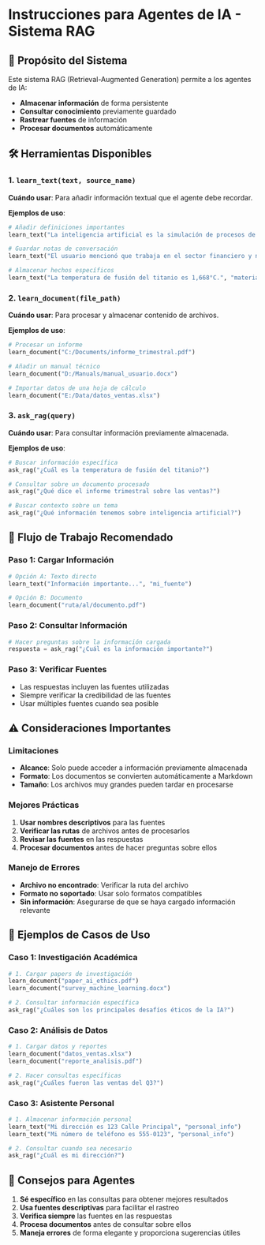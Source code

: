 # Instrucciones para Agentes de IA - Sistema RAG

## 🎯 Propósito del Sistema

Este sistema RAG (Retrieval-Augmented Generation) permite a los agentes de IA:
- **Almacenar información** de forma persistente
- **Consultar conocimiento** previamente guardado
- **Rastrear fuentes** de información
- **Procesar documentos** automáticamente

## 🛠️ Herramientas Disponibles

### 1. `learn_text(text, source_name)`
**Cuándo usar**: Para añadir información textual que el agente debe recordar.

**Ejemplos de uso**:
```python
# Añadir definiciones importantes
learn_text("La inteligencia artificial es la simulación de procesos de inteligencia humana por máquinas.", "ai_definitions")

# Guardar notas de conversación
learn_text("El usuario mencionó que trabaja en el sector financiero y necesita análisis de datos.", "conversation_notes")

# Almacenar hechos específicos
learn_text("La temperatura de fusión del titanio es 1,668°C.", "material_properties")
```

### 2. `learn_document(file_path)`
**Cuándo usar**: Para procesar y almacenar contenido de archivos.

**Ejemplos de uso**:
```python
# Procesar un informe
learn_document("C:/Documents/informe_trimestral.pdf")

# Añadir un manual técnico
learn_document("D:/Manuals/manual_usuario.docx")

# Importar datos de una hoja de cálculo
learn_document("E:/Data/datos_ventas.xlsx")
```

### 3. `ask_rag(query)`
**Cuándo usar**: Para consultar información previamente almacenada.

**Ejemplos de uso**:
```python
# Buscar información específica
ask_rag("¿Cuál es la temperatura de fusión del titanio?")

# Consultar sobre un documento procesado
ask_rag("¿Qué dice el informe trimestral sobre las ventas?")

# Buscar contexto sobre un tema
ask_rag("¿Qué información tenemos sobre inteligencia artificial?")
```

## 🔄 Flujo de Trabajo Recomendado

### Paso 1: Cargar Información
```python
# Opción A: Texto directo
learn_text("Información importante...", "mi_fuente")

# Opción B: Documento
learn_document("ruta/al/documento.pdf")
```

### Paso 2: Consultar Información
```python
# Hacer preguntas sobre la información cargada
respuesta = ask_rag("¿Cuál es la información importante?")
```

### Paso 3: Verificar Fuentes
- Las respuestas incluyen las fuentes utilizadas
- Siempre verificar la credibilidad de las fuentes
- Usar múltiples fuentes cuando sea posible

## ⚠️ Consideraciones Importantes

### Limitaciones
- **Alcance**: Solo puede acceder a información previamente almacenada
- **Formato**: Los documentos se convierten automáticamente a Markdown
- **Tamaño**: Los archivos muy grandes pueden tardar en procesarse

### Mejores Prácticas
1. **Usar nombres descriptivos** para las fuentes
2. **Verificar las rutas** de archivos antes de procesarlos
3. **Revisar las fuentes** en las respuestas
4. **Procesar documentos** antes de hacer preguntas sobre ellos

### Manejo de Errores
- **Archivo no encontrado**: Verificar la ruta del archivo
- **Formato no soportado**: Usar solo formatos compatibles
- **Sin información**: Asegurarse de que se haya cargado información relevante

## 📝 Ejemplos de Casos de Uso

### Caso 1: Investigación Académica
```python
# 1. Cargar papers de investigación
learn_document("paper_ai_ethics.pdf")
learn_document("survey_machine_learning.docx")

# 2. Consultar información específica
ask_rag("¿Cuáles son los principales desafíos éticos de la IA?")
```

### Caso 2: Análisis de Datos
```python
# 1. Cargar datos y reportes
learn_document("datos_ventas.xlsx")
learn_document("reporte_analisis.pdf")

# 2. Hacer consultas específicas
ask_rag("¿Cuáles fueron las ventas del Q3?")
```

### Caso 3: Asistente Personal
```python
# 1. Almacenar información personal
learn_text("Mi dirección es 123 Calle Principal", "personal_info")
learn_text("Mi número de teléfono es 555-0123", "personal_info")

# 2. Consultar cuando sea necesario
ask_rag("¿Cuál es mi dirección?")
```

## 🎯 Consejos para Agentes

1. **Sé específico** en las consultas para obtener mejores resultados
2. **Usa fuentes descriptivas** para facilitar el rastreo
3. **Verifica siempre** las fuentes en las respuestas
4. **Procesa documentos** antes de consultar sobre ellos
5. **Maneja errores** de forma elegante y proporciona sugerencias útiles 